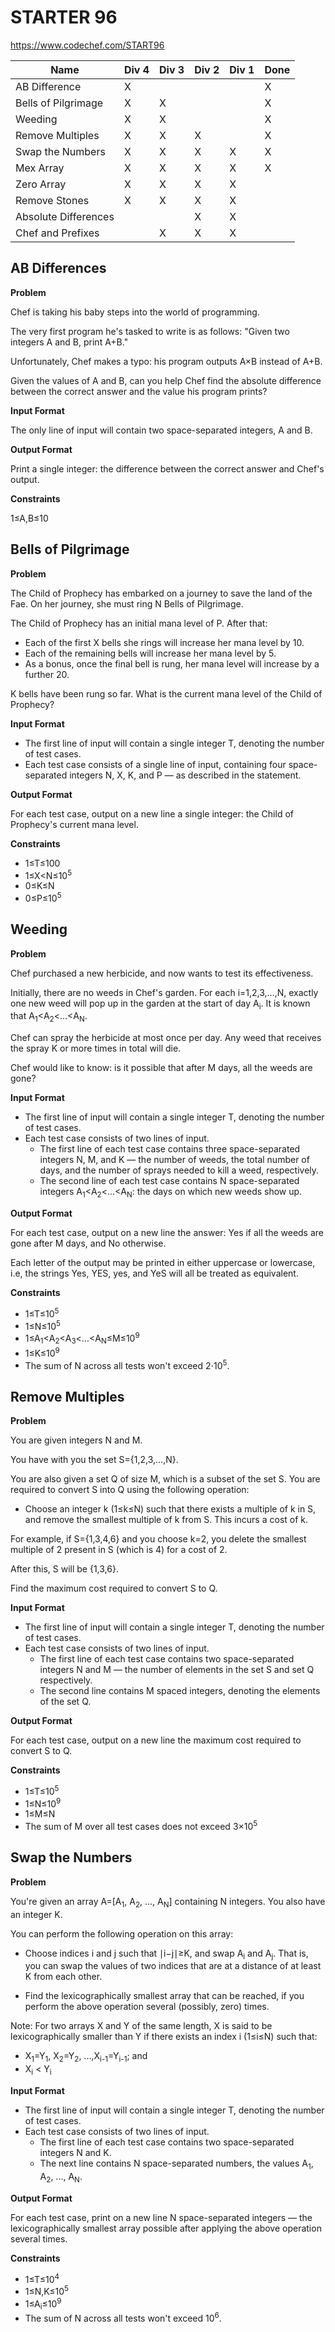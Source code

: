 # STARTER 96

https://www.codechef.com/START96

| Name                 | Div 4 | Div 3 | Div 2 | Div 1 | Done |
|----------------------|-------|-------|-------|-------|------|
| AB Difference        | X     |       |       |       | X    |
| Bells of Pilgrimage  | X     | X     |       |       | X    |
| Weeding              | X     | X     |       |       | X    |
| Remove Multiples     | X     | X     | X     |       | X    |
| Swap the Numbers     | X     | X     | X     | X     | X    |
| Mex Array            | X     | X     | X     | X     | X    |
| Zero Array           | X     | X     | X     | X     |      |
| Remove Stones        | X     | X     | X     | X     |      |
| Absolute Differences |       |       | X     | X     |      |
| Chef and Prefixes    |       | X     | X     | X     |      |

## AB Differences

**Problem**

Chef is taking his baby steps into the world of programming.

The very first program he's tasked to write is as follows:
"Given two integers A and B, print A+B."

Unfortunately, Chef makes a typo: his program outputs A×B instead of A+B.

Given the values of A and B, can you help Chef find the absolute difference between the correct answer and the value his program prints?

**Input Format**

The only line of input will contain two space-separated integers, A and B.

**Output Format**

Print a single integer: the difference between the correct answer and Chef's output.

**Constraints**

1≤A,B≤10

## Bells of Pilgrimage

**Problem**

The Child of Prophecy has embarked on a journey to save the land of the Fae.
On her journey, she must ring N Bells of Pilgrimage.

The Child of Prophecy has an initial mana level of P. After that:
- Each of the first X bells she rings will increase her mana level by 10.
- Each of the remaining bells will increase her mana level by 5.
- As a bonus, once the final bell is rung, her mana level will increase by a further 20.

K bells have been rung so far. What is the current mana level of the Child of Prophecy?

**Input Format**

- The first line of input will contain a single integer T, denoting the number of test cases.
- Each test case consists of a single line of input, containing four space-separated integers N, X, K, and P — as described in the statement.

**Output Format**

For each test case, output on a new line a single integer: the Child of Prophecy's current mana level.

**Constraints**
- 1≤T≤100
- 1≤X<N≤10<sup>5</sup>
- 0≤K≤N
- 0≤P≤10<sup>5</sup>

## Weeding

**Problem**

Chef purchased a new herbicide, and now wants to test its effectiveness.

Initially, there are no weeds in Chef's garden.
For each i=1,2,3,…,N, exactly one new weed will pop up in the garden at the start of day A<sub>i</sub>.
It is known that A<sub>1</sub><A<sub>2</sub><…<A<sub>N</sub>.

Chef can spray the herbicide at most once per day.
Any weed that receives the spray K or more times in total will die.

Chef would like to know: is it possible that after M days, all the weeds are gone?

**Input Format**

- The first line of input will contain a single integer T, denoting the number of test cases.
- Each test case consists of two lines of input.
  - The first line of each test case contains three space-separated integers N, M, and K — the number of weeds, the total number of days, and the number of sprays needed to kill a weed, respectively.
  - The second line of each test case contains N space-separated integers A<sub>1</sub><A<sub>2</sub><…<A<sub>N</sub>: the days on which new weeds show up.

**Output Format**

For each test case, output on a new line the answer: Yes if all the weeds are gone after M days, and No otherwise.

Each letter of the output may be printed in either uppercase or lowercase, i.e, the strings Yes, YES, yes, and YeS will all be treated as equivalent.

**Constraints**

- 1≤T≤10<sup>5</sup>
- 1≤N≤10<sup>5</sup>
- 1≤A<sub>1</sub><A<sub>2</sub><A<sub>3</sub><…<A<sub>N</sub>≤M≤10<sup>9</sup>
- 1≤K≤10<sup>9</sup>
- The sum of N across all tests won't exceed 2⋅10<sup>5</sup>.

## Remove Multiples

**Problem**

You are given integers N and M.

You have with you the set S={1,2,3,…,N}.

You are also given a set Q of size M, which is a subset of the set S.
You are required to convert S into Q using the following operation:

- Choose an integer k (1≤k≤N) such that there exists a multiple of k in S, and remove the smallest multiple of k from S.
This incurs a cost of k.

For example, if S={1,3,4,6} and you choose k=2, you delete the smallest multiple of 2 present in S (which is 4) for a cost of 2.

After this, S will be {1,3,6}.

Find the maximum cost required to convert S to Q.

**Input Format**

- The first line of input will contain a single integer T, denoting the number of test cases.
- Each test case consists of two lines of input.
  - The first line of each test case contains two space-separated integers N and M — the number of elements in the set S and set Q respectively.
  - The second line contains M spaced integers, denoting the elements of the set Q.

**Output Format**

For each test case, output on a new line the maximum cost required to convert S to Q.

**Constraints**
- 1≤T≤10<sup>5</sup>
- 1≤N≤10<sup>9</sup>
- 1≤M≤N
- The sum of M over all test cases does not exceed 3×10<sup>5</sup> 

## Swap the Numbers

**Problem**

You're given an array A=[A<sub>1</sub>, A<sub>2</sub>, ..., A<sub>N</sub>] containing N integers.
You also have an integer K.

You can perform the following operation on this array:
- Choose indices i and j such that ∣i−j∣≥K, and swap A<sub>i</sub> and A<sub>j</sub>. 
That is, you can swap the values of two indices that are at a distance of at least 
K from each other.

- Find the lexicographically smallest array that can be reached, if you perform the above operation several (possibly, zero) times.

Note: For two arrays X and Y of the same length, X is said to be lexicographically smaller than Y if there exists an index i (1≤i≤N) such that:
- X<sub>1</sub>=Y<sub>1</sub>, X<sub>2</sub>=Y<sub>2</sub>, ...,X<sub>i-1</sub>=Y<sub>i-1</sub>; and
- X<sub>i</sub> < Y<sub>i</sub>
 
**Input Format**

- The first line of input will contain a single integer T, denoting the number of test cases.
- Each test case consists of two lines of input.
  - The first line of each test case contains two space-separated integers N and K.
  - The next line contains N space-separated numbers, the values A<sub>1</sub>, A<sub>2</sub>, ..., A<sub>N</sub>.

**Output Format**

For each test case, print on a new line N space-separated integers — the lexicographically smallest array possible after applying the above operation several times.

**Constraints**

- 1≤T≤10<sup>4</sup>
- 1≤N,K≤10<sup>5</sup>
- 1≤A<sub>i</sub>≤10<sup>9</sup>
- The sum of N across all tests won't exceed 10<sup>6</sup>.
